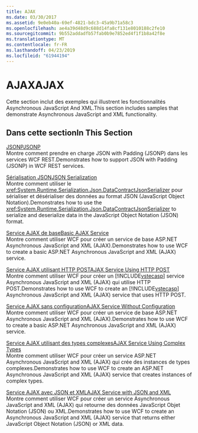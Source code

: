 ```yaml
---
title: AJAX
ms.date: 03/30/2017
ms.assetid: 9e0eb40a-69ef-4821-bdc3-45a9b71a58c3
ms.openlocfilehash: ae4a39d48d9c688d14fa8cf131e8010188c2fe10
ms.sourcegitcommit: 9b552addadfb57fab0b9e7852ed4f1f1b8a42f8e
ms.translationtype: MT
ms.contentlocale: fr-FR
ms.lasthandoff: 04/23/2019
ms.locfileid: "61944194"
---
```

# <a name="ajax"></a><span data-ttu-id="c1fd1-102">AJAX</span><span class="sxs-lookup"><span data-stu-id="c1fd1-102">AJAX</span></span>
<span data-ttu-id="c1fd1-103">Cette section inclut des exemples qui illustrent les fonctionnalités Asynchronous JavaScript And XML.</span><span class="sxs-lookup"><span data-stu-id="c1fd1-103">This section includes samples that demonstrate Asynchronous JavaScript and XML functionality.</span></span>  
  
## <a name="in-this-section"></a><span data-ttu-id="c1fd1-104">Dans cette section</span><span class="sxs-lookup"><span data-stu-id="c1fd1-104">In This Section</span></span>  
 [<span data-ttu-id="c1fd1-105">JSONP</span><span class="sxs-lookup"><span data-stu-id="c1fd1-105">JSONP</span></span>](../../../../docs/framework/wcf/samples/jsonp.md)  
 <span data-ttu-id="c1fd1-106">Montre comment prendre en charge JSON with Padding (JSONP) dans les services WCF REST.</span><span class="sxs-lookup"><span data-stu-id="c1fd1-106">Demonstrates how to support JSON with Padding (JSONP) in WCF REST services.</span></span>  
  
 [<span data-ttu-id="c1fd1-107">Sérialisation JSON</span><span class="sxs-lookup"><span data-stu-id="c1fd1-107">JSON Serialization</span></span>](../../../../docs/framework/wcf/samples/json-serialization.md)  
 <span data-ttu-id="c1fd1-108">Montre comment utiliser le <xref:System.Runtime.Serialization.Json.DataContractJsonSerializer> pour sérialiser et désérialiser des données au format JSON (JavaScript Object Notation).</span><span class="sxs-lookup"><span data-stu-id="c1fd1-108">Demonstrates how to use the <xref:System.Runtime.Serialization.Json.DataContractJsonSerializer> to serialize and deserialize data in the JavaScript Object Notation (JSON) format.</span></span>  
  
 [<span data-ttu-id="c1fd1-109">Service AJAX de base</span><span class="sxs-lookup"><span data-stu-id="c1fd1-109">Basic AJAX Service</span></span>](../../../../docs/framework/wcf/samples/basic-ajax-service.md)  
 <span data-ttu-id="c1fd1-110">Montre comment utiliser WCF pour créer un service de base ASP.NET Asynchronous JavaScript and XML (AJAX).</span><span class="sxs-lookup"><span data-stu-id="c1fd1-110">Demonstrates how to use WCF to create a basic ASP.NET Asynchronous JavaScript and XML (AJAX) service.</span></span>  
  
 [<span data-ttu-id="c1fd1-111">Service AJAX utilisant HTTP POST</span><span class="sxs-lookup"><span data-stu-id="c1fd1-111">AJAX Service Using HTTP POST</span></span>](../../../../docs/framework/wcf/samples/ajax-service-using-http-post.md)  
 <span data-ttu-id="c1fd1-112">Montre comment utiliser WCF pour créer un [!INCLUDE[vstecasp](../../../../includes/vstecasp-md.md)] service Asynchronous JavaScript and XML (AJAX) qui utilise HTTP POST.</span><span class="sxs-lookup"><span data-stu-id="c1fd1-112">Demonstrates how to use WCF to create an [!INCLUDE[vstecasp](../../../../includes/vstecasp-md.md)] Asynchronous JavaScript and XML (AJAX) service that uses HTTP POST.</span></span>  
  
 [<span data-ttu-id="c1fd1-113">Service AJAX sans configuration</span><span class="sxs-lookup"><span data-stu-id="c1fd1-113">AJAX Service Without Configuration</span></span>](../../../../docs/framework/wcf/samples/ajax-service-without-configuration.md)  
 <span data-ttu-id="c1fd1-114">Montre comment utiliser WCF pour créer un service de base ASP.NET Asynchronous JavaScript and XML (AJAX).</span><span class="sxs-lookup"><span data-stu-id="c1fd1-114">Demonstrates how to use WCF to create a basic ASP.NET Asynchronous JavaScript and XML (AJAX) service.</span></span>  
  
 [<span data-ttu-id="c1fd1-115">Service AJAX utilisant des types complexes</span><span class="sxs-lookup"><span data-stu-id="c1fd1-115">AJAX Service Using Complex Types</span></span>](../../../../docs/framework/wcf/samples/ajax-service-using-complex-types-sample.md)  
 <span data-ttu-id="c1fd1-116">Montre comment utiliser WCF pour créer un service ASP.NET Asynchronous JavaScript and XML (AJAX) qui crée des instances de types complexes.</span><span class="sxs-lookup"><span data-stu-id="c1fd1-116">Demonstrates how to use WCF to create an ASP.NET Asynchronous JavaScript and XML (AJAX) service that creates instances of complex types.</span></span>  
  
 [<span data-ttu-id="c1fd1-117">Service AJAX avec JSON et XML</span><span class="sxs-lookup"><span data-stu-id="c1fd1-117">AJAX Service with JSON and XML</span></span>](../../../../docs/framework/wcf/samples/ajax-service-with-json-and-xml-sample.md)  
 <span data-ttu-id="c1fd1-118">Montre comment utiliser WCF pour créer un service Asynchronous JavaScript and XML (AJAX) qui retourne des données JavaScript Objet Notation (JSON) ou XML.</span><span class="sxs-lookup"><span data-stu-id="c1fd1-118">Demonstrates how to use WCF to create an Asynchronous JavaScript and XML (AJAX) service that returns either JavaScript Object Notation (JSON) or XML data.</span></span>
